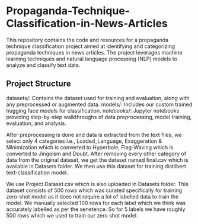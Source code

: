 # Propaganda-Technique-Classification-in-News-Articles
This repository contains the code and resources for a propaganda technique classification project aimed at identifying and categorizing propaganda techniques in news articles. The project leverages machine learning techniques and natural language processing (NLP) models to analyze and classify text data.

## Project Structure
datasets/: Contains the dataset used for training and evaluation, along with any preprocessed or augmented data.
models/: Includes our custom trained hugging face models for classification.
notebooks/: Jupyter notebooks providing step-by-step walkthroughs of data preprocessing, model training, evaluation, and analysis.

After preprocessing is done and data is extracted from the text files, we select only 4 categories i.e., Loaded_Language, Exaggeration & Minimization which is converted to Hyperbole, Flag-Waving which is converted to Jingoism and Doubt. After removing every other category of data from the original dataset, we get the dataset named final.csv which is available in Datasets folder. We then use this dataset for training distilbert text-classification model. 

We use Project Dataset.csv which is also uploaded in Datasets folder. This dataset consists of 500 rows which was curated specifically for training zero-shot model as it does not require a lot of labelled data to train the model. We manually selected 100 rows for each label which we think was accurately labelled as per the senetence. So for 5 labels we have roughly 500 rows which we used to train our zero shot model.
